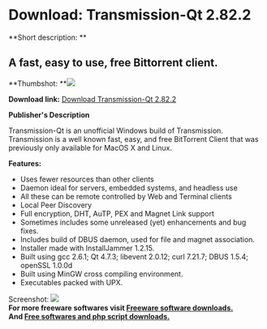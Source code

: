 # Download: Transmission-Qt 2.82.2

**Short description: **

## A fast, easy to use, free Bittorrent client.

  
**Thumbshot: **![](http://www.freewarefiles.com/screenshot/trnsmssn_qt_md.jpg)   
  
**Download link:** [Download Transmission-Qt 2.82.2](http://freesoftwares.boysofts.com/Transmission-Qt_program_69068.html)  
  

**Publisher's Description**  
  

Transmission-Qt is an unofficial Windows build of Transmission. Transmission
is a well known fast, easy, and free BitTorrent Client that was previously
only available for MacOS X and Linux.

**Features:**

  * Uses fewer resources than other clients 
  * Daemon ideal for servers, embedded systems, and headless use 
  * All these can be remote controlled by Web and Terminal clients 
  * Local Peer Discovery 
  * Full encryption, DHT, AuTP, PEX and Magnet Link support 
  * Sometimes includes some unreleased (yet) enhancements and bug fixes. 
  * Includes build of DBUS daemon, used for file and magnet association. 
  * Installer made with InstallJammer 1.2.15. 
  * Built using gcc 2.6.1; Qt 4.7.3; libevent 2.0.12; curl 7.21.7; DBUS 1.5.4; openSSL 1.0.0d 
  * Built using MinGW cross compiling environment. 
  * Executables packed with UPX. 

  
  
Screenshot: ![](http://www.freewarefiles.com/screenshot/trnsmssn_qt.jpg)  
**For more freeware softwares visit [Freeware software downloads.](http://freesoftwares.boysofts.com/)**   
**And [Free softwares and php script downloads.](http://www.boysofts.com/)**


